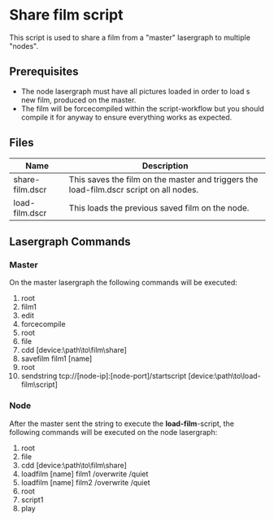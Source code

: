 # Share film script

This script is used to share a film from a "master" lasergraph to multiple "nodes".

## Prerequisites

* The node lasergraph must have all pictures loaded in order to load s new film, produced on the master.
* The film will be forcecompiled within the script-workflow but you should compile it for anyway to ensure everything works as expected.

## Files

| Name | Description |
| ---- | ----------- |
| share-film.dscr | This saves the film on the master and triggers the load-film.dscr script on all nodes. |
| load-film.dscr  | This loads the previous saved film on the node. |

## Lasergraph Commands

### Master

On the master lasergraph the following commands will be executed:

1. root
1. film1
1. edit
1. forcecompile
1. root
1. file
1. cdd [device:\path\to\film\share]
1. savefilm film1 [name]
1. root
1. sendstring tcp://[node-ip]:[node-port]/startscript [device:\path\to\load-film\script]

### Node

After the master sent the string to execute the **load-film**-script, the following commands will be executed on the node lasergraph:

1. root
1. file
1. cdd [device:\path\to\film\share]
1. loadfilm [name] film1 /overwrite /quiet
1. loadfilm [name] film2 /overwrite /quiet
1. root
1. script1
1. play
